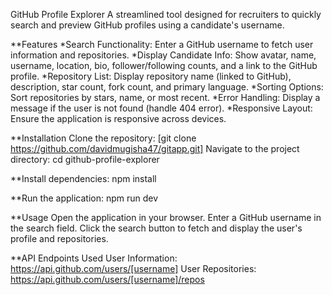 GitHub Profile Explorer
A streamlined tool designed for recruiters to quickly search and preview GitHub profiles using a candidate's username.

\**Features
*Search Functionality: Enter a GitHub username to fetch user information and repositories.
*Display Candidate Info: Show avatar, name, username, location, bio, follower/following counts, and a link to the GitHub profile.
*Repository List: Display repository name (linked to GitHub), description, star count, fork count, and primary language.
*Sorting Options: Sort repositories by stars, name, or most recent.
*Error Handling: Display a message if the user is not found (handle 404 error).
\*Responsive Layout: Ensure the application is responsive across devices.

\*\*Installation
Clone the repository:
[git clone https://github.com/davidmugisha47/gitapp.git]
Navigate to the project directory:
cd github-profile-explorer

\*\*Install dependencies:
npm install

\*\*Run the application:
npm run dev

\*\*Usage
Open the application in your browser.
Enter a GitHub username in the search field.
Click the search button to fetch and display the user's profile and repositories.

\*\*API Endpoints Used
User Information: https://api.github.com/users/[username]
User Repositories: https://api.github.com/users/[username]/repos
